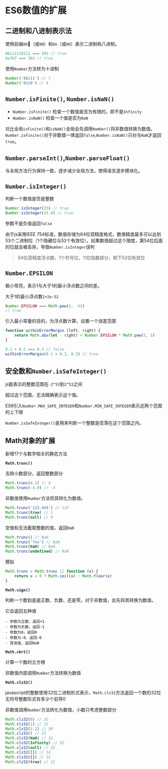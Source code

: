 # ES6数值的扩展

## 二进制和八进制表示法

使用前缀`0b`（或`0B`）和`0o`（或`0O`）表示二进制和八进制。

```javascript
0b111110111 === 503 // true
0o767 === 503 // true
```

使用`Number`方法转为十进制

```javascript
Number('0b111') // 7
Number('0o10') // 8
```

## `Number.isFinite()`, `Number.isNaN()`

- `Number.isFinite()` 检查一个数值是否为有限的，即不是`Infinity`
- `Number.isNaN()` 检查一个值是否为`NaN`

对比全局`isFinite()`和`isNaN()`全局会先调用`Number()`将非数值转换为数值。`Number.isFinite()`对于非数值一律返回`false`,`Number.isNaN()`只对与`NaN`才返回`true`。

## `Number.parseInt()`,`Number.parseFloat()`

与全局方法行为保持一致，逐步减少全局方法，使得语言逐步模块化。

## `Number.isInteger()`

判断一个数值是否是整数

```javascript
Number.isInteger(25) // true
Number.isInteger(25.0) // true
```

参数不是负值返回`false`

由于js采用IEEE 754标准，数值存储为64位双精度格式，数值精度最多可以达到53个二进制位（1个隐藏位与52个有效位）。如果数值超过这个限度，第54位后面的位就会被丢弃，导致`Number.isInteger`误判

> 64位双精度浮点数，1个符号位，11位指数部分，剩下52位有效位

## `Number.EPSILON`

极小常亮，表示1与大于1的最小浮点数之间的差。

大于1的最小浮点数`1+2e-52`

```javascript
Number.EPSILON === Math.pow(2, -52)
// true
```

引入最小常量的目的，为浮点数计算，设置一个误差范围

```javascript
function withinErrorMargin (left, right) {
    return Math.abs(let - right) < Number.EPSILON * Math.pow(2, 2)
}

0.1 + 0.2 === 0.3 // false
withinErrorMargin(0.1 + 0.2, 0.3) // true
```

## 安全数和`Number.isSafeInteger()`

js能表示的整数范围在`-2^53`到`2^53`之间

超过这个范围，无法精确表示这个值。

ES6引入`Number.MAX_SAFE_INTEGER`和`Number.MIN_SAFE_INTEGER`表示这两个范围的上下限

`Number.isSafeInteger()`是用来判断一个整数是否落在这个范围之内。

## Math对象的扩展

新增17个与数学相关的静态方法

**`Math.trunc()`**

去除小数部分，返回整数部分

```javascript
Math.trunc(4.1) // 4
Math.trunc(-4.9) // -4
```

非数值使用`Number`方法将其转化为数值。

```javascript
Math.trunc('123.456') // 123
Math.trunc(true) // 1
Math.trunc(null) // 0
```

空值和无法截取整数的值，返回`NaN`

```javascript
Math.trunc() // NaN
Math.trunc('foo') // NaN
Math.trunc(NaN) // NaN
Math.trunc(undefined) // NaN
```

模拟

```javascript
Math.trunc = Math.trunc || function (x) {
    return x < 0 ? Math.ceil(x) : Math.floor(x)
}
```

**`Math.sign()`**

判断一个数到底是正数、负数、还是零。对于非数值，会先将其转换为数值。

它会返回五种值

    - 参数为正数，返回+1
    - 参数为负数，返回-1
    - 参数为0，返回0
    - 参数为-0，返回-0
    - 其他值，返回NaN

**`Math.cbrt()`**

计算一个数的立方根

非数值内部调用`Number`方法转换为数值

**`Math.clz32()`**

javascript的整数使用32位二进制形式表示，`Math.clz32`方法返回一个数的32位无符号整数形式有多少个前导0

非数值调用`Number`方法转化为数值，小数只考虑整数部分

```javascript
Math.clz32(0) // 32
Math.clz32(1) // 31
Math.clz32(3.2) // 30
Math.clz32() // 32
Math.clz32(NaN) // 32
Math.clz32(Infinity) // 32
Math.clz32(null) // 32
Math.clz32([]) // 32
Math.clz32({}) // 32
Math.clz32(true) // 31
```
